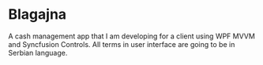 # Blagajna

A cash management app that I am developing for a client using WPF MVVM and Syncfusion Controls.
All terms in user interface are going to be in Serbian language.
